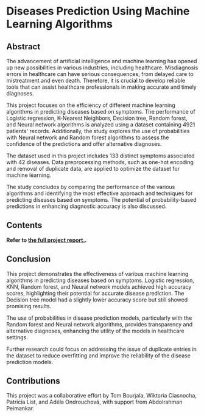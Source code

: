 # Diseases Prediction Using Machine Learning Algorithms

## Abstract

The advancement of artificial intelligence and machine learning has opened up new possibilities in various industries, including healthcare. Misdiagnosis errors in healthcare can have serious consequences, from delayed care to mistreatment and even death. Therefore, it is crucial to develop reliable tools that can assist healthcare professionals in making accurate and timely diagnoses.

This project focuses on the efficiency of different machine learning algorithms in predicting diseases based on symptoms. The performance of Logistic regression, K-Nearest Neighbors, Decision tree, Random forest, and Neural network algorithms is analyzed using a dataset containing 4921 patients' records. Additionally, the study explores the use of probabilities with Neural network and Random forest algorithms to assess the confidence of the predictions and offer alternative diagnoses.

The dataset used in this project includes 133 distinct symptoms associated with 42 diseases. Data preprocessing methods, such as one-hot encoding and removal of duplicate data, are applied to optimize the dataset for machine learning.

The study concludes by comparing the performance of the various algorithms and identifying the most effective approach and techniques for predicting diseases based on symptoms. The potential of probability-based predictions in enhancing diagnostic accuracy is also discussed.

## Contents

**Refer to [the full project report.](https://github.com/tom-bourjala/SDU-ML-DSP/blob/main/Applied_Machine_Learning_Report_Disease_Prediction.pdf).**

## Conclusion

This project demonstrates the effectiveness of various machine learning algorithms in predicting diseases based on symptoms. Logistic regression, KNN, Random forest, and Neural network models achieved high accuracy scores, highlighting their potential for accurate disease prediction. The Decision tree model had a slightly lower accuracy score but still showed promising results.

The use of probabilities in disease prediction models, particularly with the Random forest and Neural network algorithms, provides transparency and alternative diagnoses, enhancing the utility of the models in healthcare settings.

Further research could focus on addressing the issue of duplicate entries in the dataset to reduce overfitting and improve the reliability of the disease prediction models.

## Contributions

This project was a collaborative effort by Tom Bourjala, Wiktoria Ciasnocha, Patricia List, and Adéla Ondrouchová, with support from Abdolrahman Peimankar.
